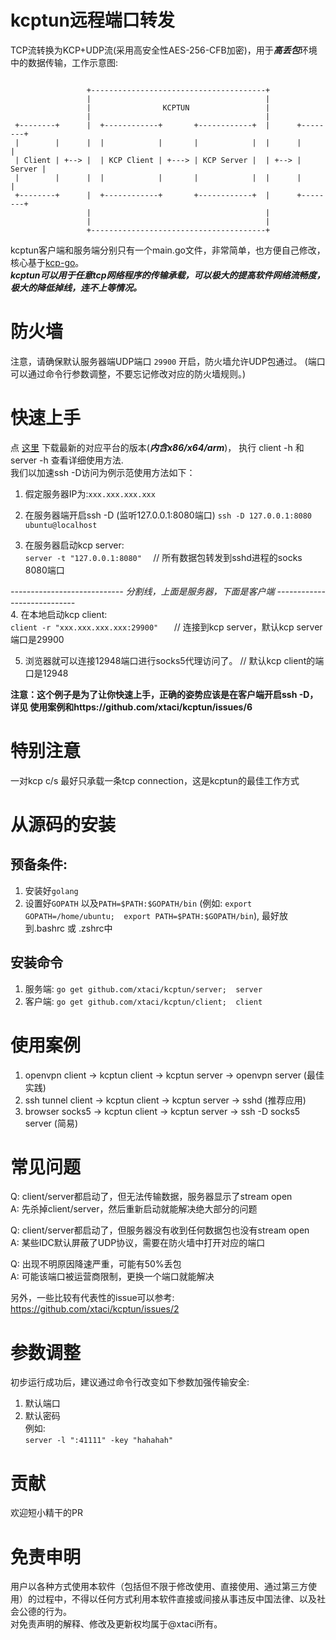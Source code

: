 # kcptun远程端口转发
TCP流转换为KCP+UDP流(采用高安全性AES-256-CFB加密)，用于***高丢包***环境中的数据传输，工作示意图:      
```

                 +---------------------------------------+
                 |                                       |
                 |                KCPTUN                 |
                 |                                       |
 +--------+      |  +------------+       +------------+  |      +--------+
 |        |      |  |            |       |            |  |      |        |
 | Client | +--> |  | KCP Client | +---> | KCP Server |  | +--> | Server |
 |        |      |  |            |       |            |  |      |        |
 +--------+      |  +------------+       +------------+  |      +--------+
                 |                                       |
                 |                                       |
                 +---------------------------------------+

```
kcptun客户端和服务端分别只有一个main.go文件，非常简单，也方便自己修改，核心基于[kcp-go](https://github.com/xtaci/kcp-go)。        
***kcptun可以用于任意tcp网络程序的传输承载，可以极大的提高软件网络流畅度，极大的降低掉线，连不上等情况。***   

# 防火墙
注意，请确保默认服务器端UDP端口 ```29900``` 开启，防火墙允许UDP包通过。   (端口可以通过命令行参数调整，不要忘记修改对应的防火墙规则。)

# 快速上手
点 [这里](https://github.com/xtaci/kcptun/releases) 下载最新的对应平台的版本(***内含x86/x64/arm***)， 执行 client -h 和server -h 查看详细使用方法.        
我们以加速ssh -D访问为例示范使用方法如下：         

1. 假定服务器IP为:```xxx.xxx.xxx.xxx```

2. 在服务器端开启ssh -D     (监听127.0.0.1:8080端口)
```ssh -D 127.0.0.1:8080 ubuntu@localhost```   

3. 在服务器启动kcp server:     
```server -t "127.0.0.1:8080"  ```     // 所有数据包转发到sshd进程的socks 8080端口           

 _----------------------------  分割线，上面是服务器，下面是客户端  ----------------------------_  
4. 在本地启动kcp client:          
```client -r "xxx.xxx.xxx.xxx:29900"   ```    // 连接到kcp server，默认kcp server端口是29900           

5. 浏览器就可以连接12948端口进行socks5代理访问了。   // 默认kcp client的端口是12948

**注意：这个例子是为了让你快速上手，正确的姿势应该是在客户端开启ssh -D，详见 使用案例和https://github.com/xtaci/kcptun/issues/6**

# 特别注意
一对kcp c/s 最好只承载一条tcp connection，这是kcptun的最佳工作方式

# 从源码的安装
## 预备条件:       
1. 安装好```golang```       
2. 设置好```GOPATH```  以及```PATH=$PATH:$GOPATH/bin``` (例如: ```export GOPATH=/home/ubuntu;  export PATH=$PATH:$GOPATH/bin```), 最好放到.bashrc 或 .zshrc中 

## 安装命令
1. 服务端: ```go get github.com/xtaci/kcptun/server;  server```        
2. 客户端: ```go get github.com/xtaci/kcptun/client;  client```      

# 使用案例
1. openvpn client -> kcptun client -> kcptun server -> openvpn server (最佳实践)
2. ssh tunnel client -> kcptun client -> kcptun server -> sshd (推荐应用)
3. browser socks5 -> kcptun client -> kcptun server -> ssh -D socks5 server (简易)

# 常见问题
Q: client/server都启动了，但无法传输数据，服务器显示了stream open        
A: 先杀掉client/server，然后重新启动就能解决绝大部分的问题             

Q: client/server都启动了，但服务器没有收到任何数据包也没有stream open          
A: 某些IDC默认屏蔽了UDP协议，需要在防火墙中打开对应的端口

Q: 出现不明原因降速严重，可能有50%丢包         
A: 可能该端口被运营商限制，更换一个端口就能解决

另外，一些比较有代表性的issue可以参考:         
https://github.com/xtaci/kcptun/issues/2

# 参数调整
初步运行成功后，建议通过命令行改变如下参数加强传输安全:         
1. 默认端口        
2. 默认密码         
例如:       
```server -l ":41111" -key "hahahah"```       

# 贡献
欢迎短小精干的PR

# 免责申明
用户以各种方式使用本软件（包括但不限于修改使用、直接使用、通过第三方使用）的过程中，不得以任何方式利用本软件直接或间接从事违反中国法律、以及社会公德的行为。         
对免责声明的解释、修改及更新权均属于@xtaci所有。
